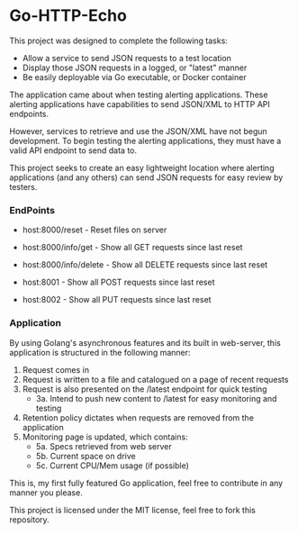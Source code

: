 # Go-HTTP-Echo
This project was designed to complete the following tasks:
- Allow a service to send JSON requests to a test location
- Display those JSON requests in a logged, or "latest" manner
- Be easily deployable via Go executable, or Docker container

The application came about when testing alerting applications. These alerting applications have capabilities to send JSON/XML to HTTP API endpoints.

However, services to retrieve and use the JSON/XML have not begun development. To begin testing the alerting applications, they must have a valid API endpoint to send data to.

This project seeks to create an easy lightweight location where alerting applications (and any others) can send JSON requests for easy review by testers.

### EndPoints
- host:8000/reset - Reset files on server

- host:8000/info/get - Show all GET requests since last reset

- host:8000/info/delete - Show all DELETE requests since last reset

- host:8001 - Show all POST requests since last reset

- host:8002 - Show all PUT requests since last reset

### Application
By using Golang's asynchronous features and its built in web-server, this application is structured in the following manner:
1. Request comes in
2. Request is written to a file and catalogued on a page of recent requests
3. Request is also presented on the /latest endpoint for quick testing
    - 3a. Intend to push new content to /latest for easy monitoring and testing
4. Retention policy dictates when requests are removed from the application
5. Monitoring page is updated, which contains:
    - 5a. Specs retrieved from web server
    - 5b. Current space on drive
    - 5c. Current CPU/Mem usage (if possible)
    
This is, my first fully featured Go application, feel free to contribute in any manner you please.

This project is licensed under the MIT license, feel free to fork this repository.
